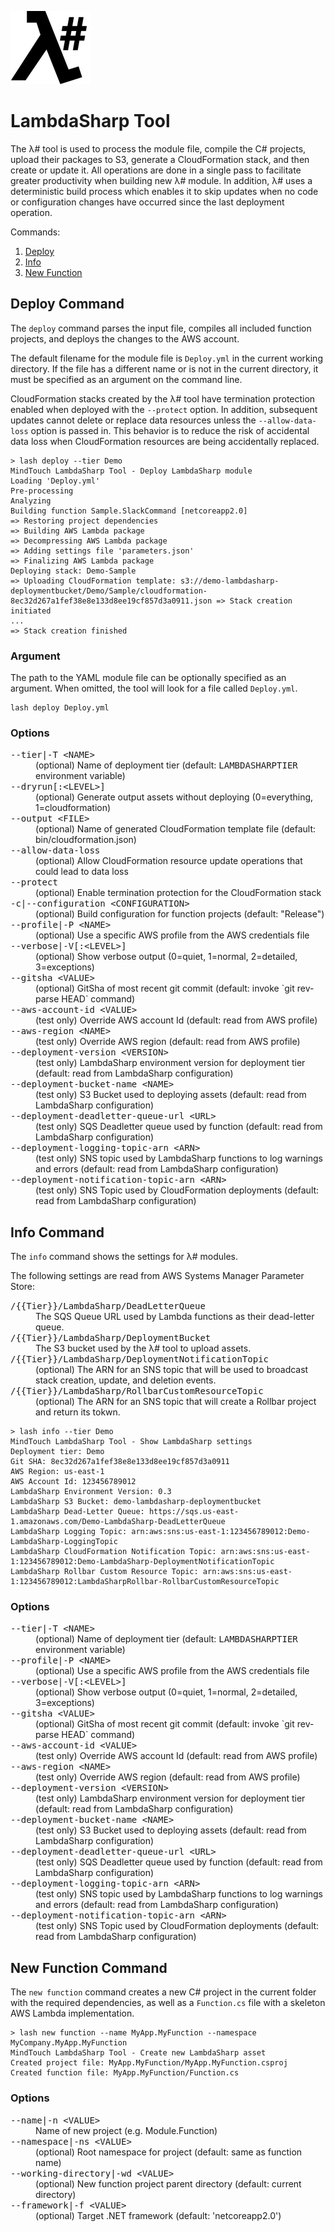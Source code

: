 ![λ#](../../Docs/LambdaSharp_v2_small.png)

# LambdaSharp Tool

The λ# tool is used to process the module file, compile the C# projects, upload their packages to S3, generate a CloudFormation stack, and then create or update it. All operations are done in a single pass to facilitate greater productivity when building new λ# module. In addition, λ# uses a deterministic build process which enables it to skip updates when no code or configuration changes have occurred since the last deployment operation.

Commands:

1. [Deploy](#deploy-command)
1. [Info](#info-command)
1. [New Function](#new-function-command)

## Deploy Command

The `deploy` command parses the input file, compiles all included function projects, and deploys the changes to the AWS account.

The default filename for the module file is `Deploy.yml` in the current working directory. If the file has a different name or is not in the current directory, it must be specified as an argument on the command line.

CloudFormation stacks created by the λ# tool have termination protection enabled when deployed with the `--protect` option. In addition, subsequent updates cannot delete or replace data resources unless the `--allow-data-loss` option is passed in. This behavior is to reduce the risk of accidental data loss when CloudFormation resources are being accidentally replaced.

```
> lash deploy --tier Demo
MindTouch LambdaSharp Tool - Deploy LambdaSharp module
Loading 'Deploy.yml'
Pre-processing
Analyzing
Building function Sample.SlackCommand [netcoreapp2.0]
=> Restoring project dependencies
=> Building AWS Lambda package
=> Decompressing AWS Lambda package
=> Adding settings file 'parameters.json'
=> Finalizing AWS Lambda package
Deploying stack: Demo-Sample
=> Uploading CloudFormation template: s3://demo-lambdasharp-deploymentbucket/Demo/Sample/cloudformation-8ec32d267a1fef38e8e133d8ee19cf857d3a0911.json => Stack creation initiated
...
=> Stack creation finished
```

### Argument

The path to the YAML module file can be optionally specified as an argument. When omitted, the tool will look for a file called `Deploy.yml`.

```
lash deploy Deploy.yml
```

### Options

<dl>
<dt><tt>--tier|-T &lt;NAME&gt;</tt></dt>
<dd>(optional) Name of deployment tier (default: <tt>LAMBDASHARPTIER</tt> environment variable)</dd>
<dt><tt>--dryrun[:&lt;LEVEL&gt;]</tt></dt>
<dd>(optional) Generate output assets without deploying (0=everything, 1=cloudformation)</dd>
<dt><tt>--output &lt;FILE&gt;</tt></dt>
<dd>(optional) Name of generated CloudFormation template file (default: bin/cloudformation.json)</dd>
<dt><tt>--allow-data-loss</tt></dt>
<dd>(optional) Allow CloudFormation resource update operations that could lead to data loss</dd>
<dt><tt>--protect</tt></dt>
<dd>(optional) Enable termination protection for the CloudFormation stack</dd>
<dt><tt>-c|--configuration &lt;CONFIGURATION&gt;</tt></dt>
<dd>(optional) Build configuration for function projects (default: "Release")</dd>
<dt><tt>--profile|-P &lt;NAME&gt;</tt></dt>
<dd>(optional) Use a specific AWS profile from the AWS credentials file</dd>
<dt><tt>--verbose|-V[:&lt;LEVEL&gt;]</tt></dt>
<dd>(optional) Show verbose output (0=quiet, 1=normal, 2=detailed, 3=exceptions)</dd>
<dt><tt>--gitsha &lt;VALUE&gt;</tt></dt>
<dd>(optional) GitSha of most recent git commit (default: invoke `git rev-parse HEAD` command)</dd>
<dt><tt>--aws-account-id &lt;VALUE&gt;</tt></dt>
<dd>(test only) Override AWS account Id (default: read from AWS profile)</dd>
<dt><tt>--aws-region &lt;NAME&gt;</tt></dt>
<dd>(test only) Override AWS region (default: read from AWS profile)</dd>
<dt><tt>--deployment-version &lt;VERSION&gt;</tt></dt>
<dd>(test only) LambdaSharp environment version for deployment tier (default: read from LambdaSharp configuration)</dd>
<dt><tt>--deployment-bucket-name &lt;NAME&gt;</tt></dt>
<dd>(test only) S3 Bucket used to deploying assets (default: read from LambdaSharp configuration)</dd>
<dt><tt>--deployment-deadletter-queue-url &lt;URL&gt;</tt></dt>
<dd>(test only) SQS Deadletter queue used by function (default: read from LambdaSharp configuration)</dd>
<dt><tt>--deployment-logging-topic-arn &lt;ARN&gt;</tt></dt>
<dd>(test only) SNS topic used by LambdaSharp functions to log warnings and errors (default: read from LambdaSharp configuration)</dd>
<dt><tt>--deployment-notification-topic-arn &lt;ARN&gt;</tt></dt>
<dd>(test only) SNS Topic used by CloudFormation deployments (default: read from LambdaSharp configuration)</dd>
</dl>

## Info Command

The `info` command shows the settings for λ# modules.

The following settings are read from AWS Systems Manager Parameter Store:
<dl>
<dt><tt>/{{Tier}}/LambdaSharp/DeadLetterQueue</tt></dt>
<dd>The SQS Queue URL used by Lambda functions as their dead-letter queue.</dd>
<dt><tt>/{{Tier}}/LambdaSharp/DeploymentBucket</tt></dt>
<dd>The S3 bucket used by the λ# tool to upload assets.</dd>
<dt><tt>/{{Tier}}/LambdaSharp/DeploymentNotificationTopic</tt></dt>
<dd>(optional) The ARN for an SNS topic that will be used to broadcast stack creation, update, and deletion events.</dd>
<dt><tt>/{{Tier}}/LambdaSharp/RollbarCustomResourceTopic</tt></dt>
<dd>(optional) The ARN for an SNS topic that will create a Rollbar project and return its tokwn.</dd>
</dl>


```
> lash info --tier Demo
MindTouch LambdaSharp Tool - Show LambdaSharp settings
Deployment tier: Demo
Git SHA: 8ec32d267a1fef38e8e133d8ee19cf857d3a0911
AWS Region: us-east-1
AWS Account Id: 123456789012
LambdaSharp Environment Version: 0.3
LambdaSharp S3 Bucket: demo-lambdasharp-deploymentbucket
LambdaSharp Dead-Letter Queue: https://sqs.us-east-1.amazonaws.com/Demo-LambdaSharp-DeadLetterQueue
LambdaSharp Logging Topic: arn:aws:sns:us-east-1:123456789012:Demo-LambdaSharp-LoggingTopic
LambdaSharp CloudFormation Notification Topic: arn:aws:sns:us-east-1:123456789012:Demo-LambdaSharp-DeploymentNotificationTopic
LambdaSharp Rollbar Custom Resource Topic: arn:aws:sns:us-east-1:123456789012:LambdaSharpRollbar-RollbarCustomResourceTopic
```

### Options

<dl>
<dt><tt>--tier|-T &lt;NAME&gt;</tt></dt>
<dd>(optional) Name of deployment tier (default: <tt>LAMBDASHARPTIER</tt> environment variable)</dd>
<dt><tt>--profile|-P &lt;NAME&gt;</tt></dt>
<dd>(optional) Use a specific AWS profile from the AWS credentials file</dd>
<dt><tt>--verbose|-V[:&lt;LEVEL&gt;]</tt></dt>
<dd>(optional) Show verbose output (0=quiet, 1=normal, 2=detailed, 3=exceptions)</dd>
<dt><tt>--gitsha &lt;VALUE&gt;</tt></dt>
<dd>(optional) GitSha of most recent git commit (default: invoke `git rev-parse HEAD` command)</dd>
<dt><tt>--aws-account-id &lt;VALUE&gt;</tt></dt>
<dd>(test only) Override AWS account Id (default: read from AWS profile)</dd>
<dt><tt>--aws-region &lt;NAME&gt;</tt></dt>
<dd>(test only) Override AWS region (default: read from AWS profile)</dd>
<dt><tt>--deployment-version &lt;VERSION&gt;</tt></dt>
<dd>(test only) LambdaSharp environment version for deployment tier (default: read from LambdaSharp configuration)</dd>
<dt><tt>--deployment-bucket-name &lt;NAME&gt;</tt></dt>
<dd>(test only) S3 Bucket used to deploying assets (default: read from LambdaSharp configuration)</dd>
<dt><tt>--deployment-deadletter-queue-url &lt;URL&gt;</tt></dt>
<dd>(test only) SQS Deadletter queue used by function (default: read from LambdaSharp configuration)</dd>
<dt><tt>--deployment-logging-topic-arn &lt;ARN&gt;</tt></dt>
<dd>(test only) SNS topic used by LambdaSharp functions to log warnings and errors (default: read from LambdaSharp configuration)</dd>
<dt><tt>--deployment-notification-topic-arn &lt;ARN&gt;</tt></dt>
<dd>(test only) SNS Topic used by CloudFormation deployments (default: read from LambdaSharp configuration)</dd>
</dl>

## New Function Command

The `new function` command creates a new C# project in the current folder with the required dependencies, as well as a `Function.cs` file with a skeleton AWS Lambda implementation.

```
> lash new function --name MyApp.MyFunction --namespace MyCompany.MyApp.MyFunction
MindTouch LambdaSharp Tool - Create new LambdaSharp asset
Created project file: MyApp.MyFunction/MyApp.MyFunction.csproj
Created function file: MyApp.MyFunction/Function.cs
```

### Options

<dl>
<dt><tt>--name|-n &lt;VALUE&gt;</tt></dt>
<dd>Name of new project (e.g. Module.Function)</dd>
<dt><tt>--namespace|-ns &lt;VALUE&gt;</tt></dt>
<dd>(optional) Root namespace for project (default: same as function name)</dd>
<dt><tt>--working-directory|-wd &lt;VALUE&gt;</tt></dt>
<dd>(optional) New function project parent directory (default: current directory)</dd>
<dt><tt>--framework|-f &lt;VALUE&gt;</tt></dt>
<dd>(optional) Target .NET framework (default: 'netcoreapp2.0')</dd>
</dl>
